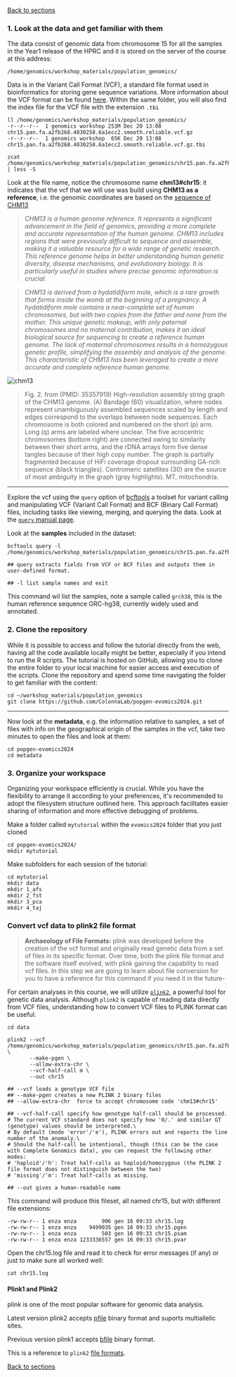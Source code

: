 [Back to sections](/#tutorial-sections)

### 1. Look at the data and get familiar with them 

The data consist of genomic data from chromosome 15 for all the samples in the Year1 release of the HPRC and it is stored on the server of the course at this address: 

```shell
/home/genomics/workshop_materials/population_genomics/
```

Data is in the Variant Call Format (VCF), a standard file format used in bioinformatics for storing gene sequence variations. More information about the VCF format can be found [here](https://en.wikipedia.org/wiki/Variant_Call_Format). Within the same folder, you will also find the index file for the VCF file with the extension `.tbi`

```shell
ll /home/genomics/workshop_materials/population_genomics/
-r--r--r--  1 genomics workshop 253M Dec 20 13:08 chr15.pan.fa.a2fb268.4030258.6a1ecc2.smooth.reliable.vcf.gz
-r--r--r--  1 genomics workshop  65K Dec 20 13:08 chr15.pan.fa.a2fb268.4030258.6a1ecc2.smooth.reliable.vcf.gz.tbi

zcat /home/genomics/workshop_materials/population_genomics/chr15.pan.fa.a2fb268.4030258.6a1ecc2.smooth.reliable.vcf.gz | less -S 
```

Look at the file name, notice the chromosome name **chm13#chr15**: it indicates that the vcf that we will use was build using **CHM13 as a reference**, i.e. the genomic coordinates are based on the [sequence of CHM13](https://www.science.org/doi/10.1126/science.abj6987) 

> _CHM13 is a human genome reference. It represents a significant advancement in the field of genomics, providing a more complete and accurate representation of the human genome. CHM13 includes regions that were previously difficult to sequence and assemble, making it a valuable resource for a wide range of genetic research. This reference genome helps in better understanding human genetic diversity, disease mechanisms, and evolutionary biology. It is particularly useful in studies where precise genomic information is crucial._

> _CHM13 is derived from a hydatidiform mole, which is a rare growth that forms inside the womb at the beginning of a pregnancy. A hydatidiform mole contains a near-complete set of human chromosomes, but with two copies from the father and none from the mother. This unique genetic makeup, with only paternal chromosomes and no maternal contribution, makes it an ideal biological source for sequencing to create a reference human genome. The lack of maternal chromosomes results in a homozygous genetic profile, simplifying the assembly and analysis of the genome. This characteristic of CHM13 has been leveraged to create a more accurate and complete reference human genome._

![chm13](../img/chm13.png)

> Fig. 2. from (PMID: 35357919) High-resolution assembly string graph of the CHM13 genome. (A) Bandage (60) visualization, where nodes represent unambiguously assembled sequences scaled by length and edges correspond to the overlaps between node sequences. Each chromosome is both colored and numbered on the short (p) arm. Long (q) arms are labeled where unclear. The five acrocentric chromosomes (bottom right) are connected owing to similarity between their short arms, and the rDNA arrays form five dense tangles because of their high copy number. The graph is partially fragmented because of HiFi coverage dropout surrounding GA-rich sequence (black triangles). Centromeric satellites (30) are the source of most ambiguity in the graph (gray highlights). MT, mitochondria.


***
Explore the vcf using the `query` option of [bcftools](https://samtools.github.io/bcftools/bcftools.html) a toolset for variant calling and manipulating VCF (Variant Call Format) and BCF (Binary Call Format) files, including tasks like viewing, merging, and querying the data. Look at the [`query` manual page](https://samtools.github.io/bcftools/bcftools.html#query). 

Look at the **samples** included in the dataset:  

```shell 
bcftools query -l /home/genomics/workshop_materials/population_genomics/chr15.pan.fa.a2fb268.4030258.6a1ecc2.smooth.reliable.vcf.gz

## query extracts fields from VCF or BCF files and outputs them in user-defined format.

## -l list sample names and exit
```

This command wil list the samples, note a sample called `grch38`, this is the human reference sequence GRC-hg38, currently widely used and annotated.  


### 2. Clone the repository 
While it is possible to access and follow the tutorial directly from the web, having all the code available locally might be better, especially if you intend to run the R scripts. The tutorial is hosted on GitHub, allowing you to clone the entire folder to your local machine for easier access and execution of the scripts. Clone the repository and spend some time navigating the folder to get familiar with the content:  

```shell
cd ~/workshop_materials/population_genomics
git clone https://github.com/ColonnaLab/popgen-evomics2024.git

``` 
***
Now look at the **metadata**, e.g. the information relative to samples, a set of files with info on the geographical origin of the samples in the vcf, take two minutes to open the files and look at them: 

```shell
cd popgen-evomics2024
cd metadata 
```


### 3. Organize your workspace 

Organizing your workspace efficiently is crucial. While you have the flexibility to arrange it according to your preferences, it's recommended to adopt the filesystem structure outlined here. This approach facilitates easier sharing of information and more effective debugging of problems.

Make a folder called `mytutorial` within the `evomics2024` folder that you just cloned 

```shell 
cd popgen-evomics2024/
mkdir mytutorial
```

Make subfolders for each session of the tutorial: 

```shell
cd mytutorial 
mkdir data 
mkdir 1_afs 
mkdir 2_fst 
mkdir 3_pca 
mkdir 4_taj 
```

### Convert vcf data to plink2 file format  

> **Archaeology of File Formats:** plink was developed before the creation of the vcf format and originally read genetic data from a set of files in its specific format. Over time, both the plink file format and the software itself evolved, with plink gaining the capability to read vcf files. In this step we are going to learn about file conversion for you to have a reference for this command if you need it in the future-

For certain analyses in this course, we will utilize  [`plink2`](https://www.cog-genomics.org/plink/2.0/), a powerful tool for genetic data analysis. Although `plink2` is capable of reading data directly from VCF files, understanding how to convert VCF files to PLINK format can be useful.

```shell
cd data 

plink2 --vcf  /home/genomics/workshop_materials/population_genomics/chr15.pan.fa.a2fb268.4030258.6a1ecc2.smooth.reliable.vcf.gz \
       --make-pgen \
       --allow-extra-chr \
       --vcf-half-call m \
       --out chr15 

## --vcf loads a genotype VCF file
## --make-pgen creates a new PLINK 2 binary files
## --allow-extra-chr  force to accept chromosome code 'chm13#chr15'

## --vcf-half-call specify how genotype half-call should be processed.
# The current VCF standard does not specify how '0/.' and similar GT (genotype) values should be interpreted.\
# By default (mode 'error'/'e'), PLINK errors out and reports the line number of the anomaly.\
# Should the half-call be intentional, though (this can be the case with Complete Genomics data), you can request the following other modes: 
# 'haploid'/'h': Treat half-calls as haploid/homozygous (the PLINK 2 file format does not distinguish between the two) 
# 'missing'/'m': Treat half-calls as missing.

## --out gives a human-readable name 
```

This command will produce this fileset, all named chr15, but with different file extensions: 
```shell
-rw-rw-r-- 1 enza enza        906 gen 16 09:33 chr15.log
-rw-rw-r-- 1 enza enza    9499035 gen 16 09:33 chr15.pgen
-rw-rw-r-- 1 enza enza        503 gen 16 09:33 chr15.psam
-rw-rw-r-- 1 enza enza 1233336557 gen 16 09:33 chr15.pvar
```

Open the chr15.log file and read it to check for error messages (if any) or just to make sure all worked well: 
```shell
cat chr15.log
```

#### Plink1 and Plink2 
plink is one of the most popular software for genomic data analysis. 

Latest version plink2 accepts [pfile](https://www.cog-genomics.org/plink/2.0/input#pgen) binary format and suports multiallelic sites.

Previous version plink1 accepts [bfile](https://www.cog-genomics.org/plink/2.0/input#bed) binary format.

This is a reference to `plink2` [file formats](https://www.cog-genomics.org/plink/2.0/formats).

[Back to sections](/#tutorial-sections)

